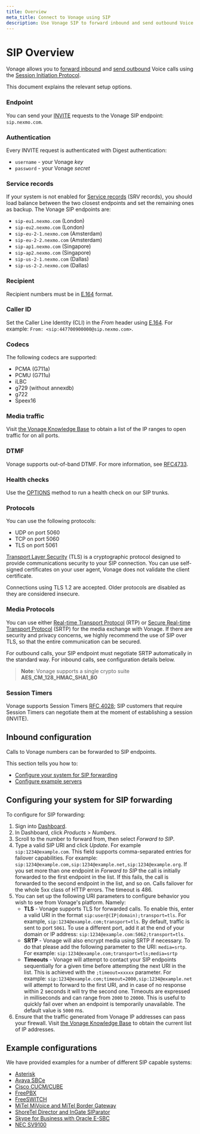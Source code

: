 ```yaml
---
title: Overview
meta_title: Connect to Vonage using SIP
description: Use Vonage SIP to forward inbound and send outbound Voice calls that use the Session Initiation Protocol.
---
```


# SIP Overview

Vonage allows you to [forward inbound](#inbound-configuration) and [send outbound](#configuring-your-system-for-sip-forwarding) Voice calls using the [Session Initiation Protocol](https://en.wikipedia.org/wiki/Session_Initiation_Protocol).

This document explains the relevant setup options.

### Endpoint

You can send your [INVITE](https://en.wikipedia.org/wiki/List_of_SIP_request_methods) requests to the Vonage SIP endpoint: `sip.nexmo.com`.

### Authentication

Every INVITE request is authenticated with Digest authentication:

- `username` - your Vonage *key*
- `password` - your Vonage *secret*

### Service records

If your system is not enabled for [Service records](https://en.wikipedia.org/wiki/SRV_record) (SRV records), you should load balance between the two closest endpoints and set the remaining ones as backup. The Vonage SIP endpoints are:

- `sip-eu1.nexmo.com` (London)
- `sip-eu2.nexmo.com` (London)
- `sip-eu-2-1.nexmo.com` (Amsterdam)
- `sip-eu-2-2.nexmo.com` (Amsterdam)
- `sip-ap1.nexmo.com` (Singapore)
- `sip-ap2.nexmo.com` (Singapore)
- `sip-us-2-1.nexmo.com` (Dallas)
- `sip-us-2-2.nexmo.com` (Dallas)

### Recipient

Recipient numbers must be in [E.164](https://en.wikipedia.org/wiki/E.164) format.

### Caller ID

Set the Caller Line Identity (CLI) in the *From* header using [E.164](https://en.wikipedia.org/wiki/E.164). For example: `From: <sip:447700900000@sip.nexmo.com>`.

### Codecs

The following codecs are supported:

- PCMA (G711a)
- PCMU (G711u)
- iLBC
- g729 (without annexdb)
- g722
- Speex16

### Media traffic

Visit [the Vonage Knowledge Base](https://help.nexmo.com/hc/en-us/articles/115004859247-Which-IP-addresses-should-I-whitelist-in-order-to-receive-voice-traffic-from-Nexmo-) to obtain a list of the IP ranges to open traffic for on all ports.

### DTMF

Vonage supports out-of-band DTMF. For more information, see [RFC4733](https://www.ietf.org/rfc/rfc4733.txt).

### Health checks

Use the [OPTIONS](https://en.wikipedia.org/wiki/List_of_SIP_request_methods) method to run a health check on our SIP trunks.

### Protocols

You can use the following protocols:

- UDP on port 5060
- TCP on port 5060
- TLS on port 5061

[Transport Layer Security](https://en.wikipedia.org/wiki/Transport_Layer_Security) (TLS) is a cryptographic protocol designed to provide communications security to your SIP connection. You can use self-signed certificates on your user agent, Vonage does not validate the client certificate.

Connections using TLS 1.2 are accepted. Older protocols are disabled as they are considered insecure.

### Media Protocols

You can use either [Real-time Transport Protocol](https://en.wikipedia.org/wiki/Real-time_Transport_Protocol) (RTP) or [Secure Real-time Transport Protocol](https://en.wikipedia.org/wiki/Secure_Real-time_Transport_Protocol) (SRTP) for the media exchange with Vonage.
If there are security and privacy concerns, we highly recommend the use of SIP over TLS, so that the entire communication can be secured.

For outbound calls, your SIP endpoint must negotiate SRTP automatically in the standard way. For inbound calls, see configuration details below.

> **Note**: Vonage supports a single crypto suite **AES_CM_128_HMAC_SHA1_80**


### Session Timers

Vonage supports Session Timers [RFC 4028](https://tools.ietf.org/html/rfc4028); SIP customers that require Session Timers can negotiate them at the moment of establishing a session (INVITE).

## Inbound configuration

Calls to Vonage numbers can be forwarded to SIP endpoints.

This section tells you how to:

- [Configure your system for SIP forwarding](#configuring-your-system-for-sip-forwarding)
- [Configure example servers](#example-configurations)

## Configuring your system for SIP forwarding

To configure for SIP forwarding:

1. Sign into [Dashboard](https://dashboard.nexmo.com/sign-in).
2. In Dashboard, click *Products* > *Numbers*.
3. Scroll to the number to forward from, then select *Forward to SIP*.
4. Type a valid SIP URI and click *Update*. For example `sip:1234@example.com`.
  This field supports comma-separated entries for failover capabilities. For example: `sip:1234@example.com,sip:1234@example.net,sip:1234@example.org`. If you set more than one endpoint in *Forward to SIP* the call is initially forwarded to the first endpoint in the list. If this fails, the call is forwarded to the second endpoint in the list, and so on.
  Calls failover for the whole 5xx class of HTTP errors. The timeout is 486.
5. You can set up the following URI parameters to configure behavior you wish to see from Vonage's platform. Namely:
    - **TLS** - Vonage supports TLS for forwarded calls. To enable this, enter a valid URI in the format `sip:user@(IP|domain);transport=tls`. For example, `sip:1234@example.com;transport=tls`. By default, traffic is sent to port `5061`. To use a different port, add it at the end of your domain or IP address: `sip:1234@example.com:5062;transport=tls`.
    - **SRTP** - Vonage will also encrypt media using SRTP if necessary. To do that please add the following parameter to the URI: `media=srtp`. For example: `sip:1234@example.com;transport=tls;media=srtp`
    - **Timeouts** - Vonage will attempt to contact your SIP endpoints sequentially for a given time before attempting the next URI in the list. This is achieved with the `;timeout=xxxxx` parameter. For example: `sip:1234@example.com;timeout=2000,sip:1234@example.net` will attempt to forward to the first URI, and in case of no response within 2 seconds it will try the second one. Timeouts are expressed in milliseconds and can range from `2000` to `20000`. This is useful to quickly fail over when an endpoint is temporarily unavailable. The default value is `5000` ms.
6. Ensure that the traffic generated from Vonage IP addresses can pass your firewall. Visit [the Vonage Knowledge Base](https://help.nexmo.com/hc/en-us/articles/115004859247-Which-IP-addresses-should-I-whitelist-in-order-to-receive-voice-traffic-from-Nexmo-) to obtain the current list of IP addresses.

## Example configurations

We have provided examples for a number of different SIP capable systems:

* [Asterisk](/voice/sip/configure/asterisk)
* [Avaya SBCe](/voice/sip/configure/avaya-sbce)
* [Cisco CUCM/CUBE](/voice/sip/configure/cucm-cube)
* [FreePBX](/voice/sip/configure/freepbx)
* [FreeSWITCH](/voice/sip/configure/freeswitch)
* [MiTel MiVoice and MiTel Border Gateway](/voice/sip/configure/mitel-mivoice)
* [ShoreTel Director and InGate SIParator](/voice/sip/configure/shoretel)
* [Skype for Business with Oracle E-SBC](/voice/sip/configure/skypeforbusiness)
* [NEC SV9100](/voice/sip/configure/nec-sv9100)
